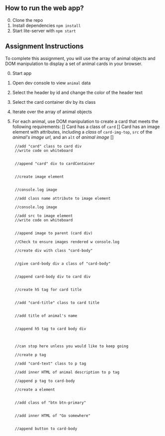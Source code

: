 ## How to run the web app?

0. Clone the repo
1. Install dependencies `npm install`
2. Start lite-server with `npm start`


## Assignment Instructions
To complete this assignment, you will use the array of animal objects and DOM manipulation to display a set of animal cards in your browser. 

0. Start app
1. Open dev console to view `animal` data
2. Select the header by id and change the color of the header text
3. Select the card container div by its class
4. Iterate over the array of animal objects
5. For each animal, use DOM manipulation to create a card that meets the following requirements:
[] Card has a class of `card`
[] Card has an image element with attributes, including a *class* of `card-img-top`, `src` of the *animal's image url*, and an `alt` of *animal image*
[] 





        //add "card" class to card div
        //write code on whiteboard


        //append "card" div to cardContainer


        //create image element


        //console.log image

        //add class name attribute to image element

        //console.log image

        //add src to image element
        //write code on whiteboard


        //append image to parent (card div)

        //Check to ensure images rendered w console.log

        //create div with class "card-body"


        //give card-body div a class of "card-body"


        //append card-body div to card div


        //create h5 tag for card title


        //add "card-title" class to card title


        //add title of animal's name


        //append h5 tag to card body div



        //can stop here unless you would like to keep going

        //create p tag 

        //add "card-text" class to p tag

        //add inner HTML of animal description to p tag

        //append p tag to card-body

        //create a element


        //add class of "btn btn-primary"


        //add inner HTML of "Go somewhere"


        //append button to card-body

